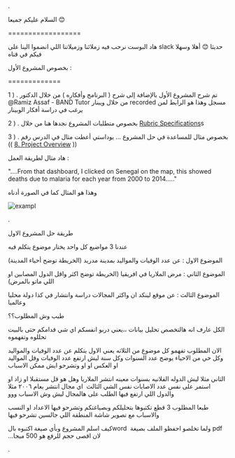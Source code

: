

.

السلام عليكم  جميعا  :blush:

==================


هاد البوست نرحب فيه  زملائنا  وزميلاتنا اللي انضموا الينا على slack  حديثا    :blush: أهلا وسهلا فيكم  في قناه 

بخصوص المشروع الأول  :

=============

1 ) .  تم شرح المشروع الأول بالإضافة إلى شرح (  البرنامج وأفكاره  ) من خلال الدكتور  @Ramiz Assaf - BAND Tutor من خلال ويبنار recorded   مسجل وهذا هو الرابط لمن يرغب في  دراسة  أفكار الوبينار



2 ) .  بخصوص متطلبات المشروع نجدها هنا  من خلال  [Rubric Specifications](https://review.udacity.com/#!/rubrics/1063/view)s


3 ) . بخصوص  مثال للمساعدة في حل المشروع ... يوداستي أعطت مثال في الدرس  رقم (( [8. Project Overview](https://learn.udacity.com/nanodegrees/nd098-mcit/parts/cd1922/lessons/79266df5-9097-41a6-a5da-5b66c51f2965/concepts/d5008256-2c05-4b24-9d83-7152907a00bc) ))       

 هاد مثال لطريقة  العمل :

"....From that dashboard, I clicked on Senegal on the map, this showed deaths due to malaria for each year from 2000 to 2014....."


وهذا هو المثال كما في الصورة أدناه


![exampl](https://user-images.githubusercontent.com/36210723/193309244-12ba7b21-4408-446e-9f31-02970f9a9176.png)





. 


طريقة حل المشروع الاول 

عندنا 3 مواضيع كل واحد يختار موضوع يتكلم فيه 

الموضوع الاول : عن عدد الوفيات والمواليد بمدينة مدريد (الخريطة توضح أحياء المدينة)

الموضوع الثاني : مرض الملاريا في افريقيا (الخريطة توضح اكثر واقل الدول المصابين او اللي ماتو بالمرض)

الموضوع الثالث : عن موقع لينكد ان واكثر المجالات دراسة وانتشار في كذا دولة محليا وعالميا 


طيب وش المطلوب؟؟

الكل عارف انه هالتخصص تحليل بيانات ،،يعني دربو انفسكم اي شي قدامكم حتى بالبيت تحللوه وتفهموه 


الان المطلوب تفهمو كل موضوع من الثلاثه 
يعني الاول يتكلم عن عدد الوفيات والمواليد وكل حي من الاحياء يوضح عدد السنوات وكل سنة ليش ارتفع عدد الوفيات وقل المواليد او العكس او او وتشرحو ايش ممكن الاسباب 

الثاني مثلا ليش الدوله الفلانيه بسنوات معينه انتشر الملاريا وهل هو قل مستقبلا او زاد او استمر على نفس عدد الاصابات 
نفس الشي الثالث  اي مجال انتشر بعام ٢٠٠٦ مثلا والدول اللي ارتفع فيها الطلب على هالمجال ليش وش الاسباب ووو



طبعا المطلوب 3 قطع تكتبوها بتحليلكم وبصياغتكم وتشرحو فيها الاعداد او النسب والاسباب مع تصوير شاشة المنطقة اللي جالسين تشرحو فيها


كيف اسلم المشروع وبأي صيغة 
اكتبوه بالword  ولما تخلصو احفظو الملف بصيغة pdf  ...لان اقصى حجم للرفع هو 500 ميجا

. 


